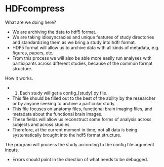 # HDFcompress

What are we doing here?
- We are archiving the data to hdf5 format.
- We are taking idiosyncracies and unique features of study directories and standardizing them as we bring a study into hdfr format.
- HDF5 format will allow us to archive data with all kinds of metadata, e.g. figures, papers, etc.
- From this process we will also be able more easily run analyses with participants across different studies, because of the common format structure.

How it works.
- 1) Each study will get a config_[study].py file.
- This file should be filled out to the best of the ability by the researcher or by anyone seeking to archive a particular study.
- This file focuses on anatomy files, functional brain imaging files, and metadata about the functional brain images. 
- These fields will allow us reconstruct some forms of analysis across subjects and across studies.
- Therefore, at the current moment in time, not all data is being systematically brought into the hdf5 format structure.

The program will process the study according to the config file argument inputs.
- Errors should point in the direction of what needs to be debugged. 
